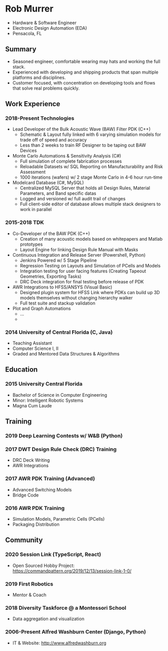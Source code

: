 # Rob Murrer
* Hardware & Software Engineer
* Electronic Design Automation (EDA)
* Pensacola, FL

## Summary
* Seasoned engineer, comfortable wearing may hats and working the full stack.
* Experienced with developing and shipping products that span multiple platforms and disciplines.
* Customer focused, with concentration on developing tools and flows that solve real problems quickly.

## Work Experience
### 2018-Present <Redacted> Technologies
- Lead Developer of the Bulk Acoustic Wave (BAW) Filter PDK (C++)
  - Schematic & Layout fully linked with 6 varying simulation models for trade off of speed and accuracy
  - Less than 2 weeks to train RF Designer to be taping out BAW Devices
- Monte Carlo Automations & Sensitivity Analysis (C#)
  - Full simulation of complete fabrication processes
  - Reloadable Datasets w/ SQL Reporting on Manufacturability and Risk Assessment
  - 1000 iterations (wafers) w/ 2 stage Monte Carlo in 4-6 hour run-time
- Modelcard Database (C#, MySQL)
  - Centralized MySQL Server that holds all Design Rules, Material Parameters, and Band specific datas
  - Logged and versioned w/ full audit trail of changes
  - Full client-side editor of database allows multiple stack designers to work in parallel

### 2015-2018 TDK
- Co-Developer of the BAW PDK (C++)
  - Creation of many acoustic models based on whitepapers and Matlab prototypes
  - Layout Engine for linking Design Rule Manual with Masks 
- Continuous Integration and Release Server (Powershell, Python)
  - Jenkins Powered w/ 5 Stage Pipeline
  - Regression Testing on Layouts and Simulation of PCells and Models
  - Integration testing for user facing features (Creating Tapeout Geometries, Exporting Tasks)
  - DRC Deck integration for final testing before release of PDK
- AWR Integrations to HFSS/ANSYS (Visual Basic)
  - Designed plugin system for HFSS Link where PDKs can build up 3D models themselves without changing hierarchy walker
  - Full test suite and stackup validation 
- Plot and Graph Automations
  - ...
  - 
### 2014 University of Central Florida (C, Java)
- Teaching Assistant
- Computer Science I, II
- Graded and Mentored Data Structures & Algorithms

## Education

### 2015 University Central Florida
* Bachelor of Science in Computer Engineering
* Minor: Intelligent Robotic Systems
* Magna Cum Laude

## Training

### 2019 Deep Learning Contests w/ W&B (Python)

### 2017 DWT Design Rule Check (DRC) Training
- DRC Deck Writing
- AWR Integrations

### 2017 AWR PDK Training (Advanced)
- Advanced Switching Models
- Bridge Code

### 2016 AWR PDK Training
- Simulation Models, Parametric Cells (PCells)
- Packaging Distribution

## Community

### 2020 Session Link (TypeScript, React)
- Open Sourced Hobby Project: https://commandpattern.org/2019/12/13/session-link-1-0/

### 2019 First Robotics
- Mentor & Coach 

### 2018 Diversity Taskforce @ a Montessori School
- Data aggregation and visualization

### 2006-Present Alfred Washburn Center (Django, Python)
- IT & Website: http://www.alfredwashburn.org
